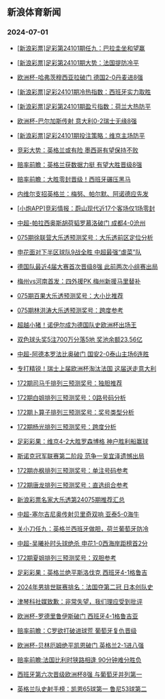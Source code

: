 ## 新浪体育新闻 
### 2024-07-01

+ [[新浪彩票]足彩第24101期任九：巴拉圭坐和望赢](https://sports.sina.com.cn/l/2024-06-30/doc-incanfxv9945381.shtml)

+ [[新浪彩票]足彩第24101期大势：法国提防冷平](https://sports.sina.com.cn/l/2024-06-30/doc-incanfxu4448220.shtml)

+ [欧洲杯-哈弗茨穆西亚拉破门 德国2-0丹麦进8强](https://sports.sina.com.cn/global/germany/2024-06-30/doc-incanfxu4444204.shtml)

+ [[新浪彩票]足彩24101期冷热指数：西班牙实力取胜](https://sports.sina.com.cn/l/2024-06-30/doc-incannft9815513.shtml)

+ [[新浪彩票]足彩第24101期盈亏指数：荷兰大热防平](https://sports.sina.com.cn/l/2024-06-30/doc-incannfs4318086.shtml)

+ [欧洲杯-巴尔加斯传射 意大利0-2瑞士无缘8强](https://sports.sina.com.cn/g/seriea/2024-06-30/doc-incanfxv9939395.shtml)

+ [[新浪彩票]足彩24101期投注策略：维京主场防平](https://sports.sina.com.cn/l/2024-06-30/doc-incannft9814800.shtml)

+ [竞彩大势：英格兰或有险 墨西哥有望保持不败](https://sports.sina.com.cn/l/2024-06-30/doc-incanfxv9944941.shtml)

+ [赔率前瞻：英格兰获数据力挺 有望大胜晋级8强](https://sports.sina.com.cn/l/2024-06-30/doc-incanfxu4447261.shtml)

+ [赔率前瞻：大胜零封晋级！西班牙碾压黑马](https://sports.sina.com.cn/l/2024-06-30/doc-incanfxv9944110.shtml)

+ [内维尔支招英格兰：梅努、帕尔默、阿诺德应先发](https://sports.sina.com.cn/g/2024-06-30/doc-incamzry0033968.shtml)

+ [[小炮APP]竞彩情报：蔚山现代近17个客场仅1场零封](https://sports.sina.com.cn/l/2024-06-30/doc-incanspr9743349.shtml)

+ [中超-帕拉西奥斯胡荷韬罗慕洛破门 成都4-0沧州](https://sports.sina.com.cn/china/j/2024-06-30/doc-incaptza3722644.shtml)

+ [075期徐联营大乐透预测奖号：大乐透前区定位分析](https://sports.sina.com.cn/l/2024-06-30/doc-incapcck4049772.shtml)

+ [申花面对下半区球队9战全胜 中超最强“虐菜”队](https://sports.sina.com.cn/china/j/2024-06-30/doc-incapimi9434053.shtml)

+ [德国队最近4届大赛首次晋级8强 此前两次小组赛出局](https://sports.sina.com.cn/global/germany/2024-06-30/doc-incanspr9727685.shtml)

+ [梅州vs河南首发：四外援PK 梅州新援马里替补](https://sports.sina.com.cn/china/j/2024-06-30/doc-incapimh3946936.shtml)

+ [075期百果大乐透预测奖号：大小比推荐](https://sports.sina.com.cn/l/2024-06-30/doc-incapccm9546444.shtml)

+ [075期林洪涛大乐透预测奖号：跨度参考](https://sports.sina.com.cn/l/2024-06-30/doc-incapcck4050474.shtml)

+ [超越小猪！诺伊尔成为德国队史欧洲杯出场王](https://sports.sina.com.cn/global/germany/2024-06-30/doc-incanspq4237960.shtml)

+ [双色球头奖5注700万分落5地 奖池余额23.56亿](https://sports.sina.com.cn/l/2024-06-30/doc-incappte3847260.shtml)

+ [中超-阿德本罗法比奥破门 国安2-0泰山主场6连胜](https://sports.sina.com.cn/china/j/2024-06-30/doc-incaptza3727518.shtml)

+ [专打精锐！瑞士上届欧洲杯淘汰法国 这届送走意大利](https://sports.sina.com.cn/global/europe/2024-06-30/doc-incamviy4654450.shtml)

+ [172期司马千排列三预测奖号：独胆推荐](https://sports.sina.com.cn/l/2024-06-30/doc-incapimi9423826.shtml)

+ [172期白姐排列三预测奖号：0路号码分析](https://sports.sina.com.cn/l/2024-06-30/doc-incapimi9424037.shtml)

+ [172期卜算子排列三预测奖号：奖号类型分析](https://sports.sina.com.cn/l/2024-06-30/doc-incapimi9423950.shtml)

+ [172期杨光排列三预测奖号：跨度分析](https://sports.sina.com.cn/l/2024-06-30/doc-incapimh3925404.shtml)

+ [足彩彩果：维京4-2大胜罗森博格 神户胜利船赢球](https://sports.sina.com.cn/l/2024-06-30/doc-incaptza3735723.shtml)

+ [斯诺克冠军联赛第二阶段 范争一吴宜泽遗憾出局](https://sports.sina.com.cn/others/snooker/2024-06-30/doc-incannfp6205298.shtml)

+ [172期亦枫排列三预测奖号：单注号码参考](https://sports.sina.com.cn/l/2024-06-30/doc-incapimi9422667.shtml)

+ [172期唐龙排列三预测奖号：直选组合参考](https://sports.sina.com.cn/l/2024-06-30/doc-incapimh3926677.shtml)

+ [新浪彩票名家大乐透第24075期推荐汇总](https://sports.sina.com.cn/l/2024-06-30/doc-incapcck4025610.shtml)

+ [中超-塞尔吉尼奥传射贝里奇双响 亚泰5-0海牛](https://sports.sina.com.cn/china/j/2024-06-30/doc-incappte3848325.shtml)

+ [关小刀任九：英格兰西班牙做胆，荷兰葡萄牙防冷](https://sports.sina.com.cn/l/2024-06-30/doc-incapccm9529780.shtml)

+ [中超-吴曦补时头球绝杀 申花1-0西海岸距榜首2分](https://sports.sina.com.cn/china/j/2024-06-30/doc-incapptf9325610.shtml)

+ [172期夏姐排列三预测奖号：双胆参考](https://sports.sina.com.cn/l/2024-06-30/doc-incapimi9422917.shtml)

+ [足彩彩果：英格兰绝平斯洛伐克 西班牙4-1格鲁吉](https://sports.sina.com.cn/l/2024-06-30/doc-incaptza3735723.shtml)

+ [2024年男排世联赛排名：法国夺第二冠 日本创队史](https://sports.sina.com.cn/others/volleyball/2024-07-01/doc-incaqres3292113.shtml)

+ [津琴科社媒致歉：非常失望，我们理应受到批评](https://sports.sina.com.cn/g/2024-06-30/doc-incaptzc9239396.shtml)

+ [欧洲杯-罗德里鲁伊斯破门 西班牙4-1格鲁吉亚](https://sports.sina.com.cn/g/pl/2024-07-01/doc-incaqres3313784.shtml)

+ [赔率前瞻：C罗欲打破进球荒 葡萄牙复仇晋级](https://sports.sina.com.cn/l/2024-07-01/doc-incaqret8788590.shtml)

+ [欧洲杯-贝林厄姆绝平凯恩破门 英格兰2-1进八强](https://sports.sina.com.cn/g/pl/2024-07-01/doc-incaqres3310298.shtml)

+ [赔率前瞻:法国比利时狭路相逢 90分钟难分胜负](https://sports.sina.com.cn/l/2024-07-01/doc-incaqret8788360.shtml)

+ [西班牙第六次晋级欧洲杯8强 与葡萄牙并列第一](https://sports.sina.com.cn/global/europe/2024-07-01/doc-incaqvnq3225095.shtml)

+ [英格兰队史射手榜：凯恩65球第一 鲁尼53球第二](https://sports.sina.com.cn/global/europe/2024-07-01/doc-incaqvnr8712740.shtml)

